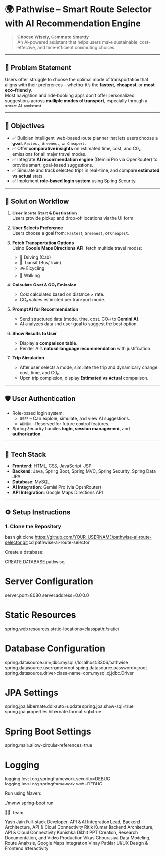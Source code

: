 # 🌍 Pathwise – Smart Route Selector with AI Recommendation Engine

> **Choose Wisely, Commute Smartly**  
> An AI-powered assistant that helps users make sustainable, cost-effective, and time-efficient commuting choices.

---

## 🧠 Problem Statement

Users often struggle to choose the optimal mode of transportation that aligns with their preferences – whether it’s the **fastest**, **cheapest**, or **most eco-friendly**.  
Most navigation and ride-booking apps don’t offer personalized suggestions across **multiple modes of transport**, especially through a smart AI assistant.

---

## 🎯 Objectives

- ✅ Build an intelligent, web-based route planner that lets users choose a **goal**: `Fastest`, `Greenest`, or `Cheapest`.
- ✅ Offer **comparative insights** on estimated time, cost, and CO₂ emissions for all major travel modes.
- ✅ Integrate **AI recommendation engine** (Gemini Pro via OpenRouter) to provide smart, goal-based suggestions.
- ✅ Simulate and track selected trips in real-time, and compare **estimated vs actual** stats.
- ✅ Implement **role-based login system** using Spring Security.

---

## 🚀 Solution Workflow

1. **User Inputs Start & Destination**  
   Users provide pickup and drop-off locations via the UI form.

2. **User Selects Preference**  
   Users choose a goal from: `Fastest`, `Greenest`, or `Cheapest`.

3. **Fetch Transportation Options**  
   Using **Google Maps Directions API**, fetch multiple travel modes:
   - 🚗 Driving (Cab)
   - 🚌 Transit (Bus/Train)
   - 🚲 Bicycling
   - 🚶 Walking

4. **Calculate Cost & CO₂ Emission**  
   - Cost calculated based on distance × rate.
   - CO₂ values estimated per transport mode.

5. **Prompt AI for Recommendation**  
   - Send structured data (mode, time, cost, CO₂) to **Gemini AI**.
   - AI analyzes data and user goal to suggest the best option.

6. **Show Results to User**  
   - Display a **comparison table**.
   - Render AI’s **natural language recommendation** with justification.

7. **Trip Simulation**  
   - After user selects a mode, simulate the trip and dynamically change cost, time, and CO₂.
   - Upon trip completion, display **Estimated vs Actual** comparison.

---

## 🛡️ User Authentication

- Role-based login system:
  - `USER` – Can explore, simulate, and view AI suggestions.
  - `ADMIN` – Reserved for future control features.
- Spring Security handles **login, session management**, and **authorization**.

---

## 🧰 Tech Stack

- **Frontend**: HTML, CSS, JavaScript, JSP
- **Backend**: Java, Spring Boot, Spring MVC, Spring Security, Spring Data JPA
- **Database**: MySQL
- **AI Integration**: Gemini Pro (via OpenRouter)
- **API Integration**: Google Maps Directions API

---

## ⚙️ Setup Instructions

### 1. Clone the Repository

bash
git clone https://github.com/YOUR-USERNAME/pathwise-ai-route-selector.git
cd pathwise-ai-route-selector

Create a database:

CREATE DATABASE pathwise;

# Server Configuration
server.port=8080
server.address=0.0.0.0

# Static Resources
spring.web.resources.static-locations=classpath:/static/

# Database Configuration
spring.datasource.url=jdbc:mysql://localhost:3306/pathwise
spring.datasource.username=root
spring.datasource.password=groot
spring.datasource.driver-class-name=com.mysql.cj.jdbc.Driver

# JPA Settings
spring.jpa.hibernate.ddl-auto=update
spring.jpa.show-sql=true
spring.jpa.properties.hibernate.format_sql=true

# Spring Boot Settings
spring.main.allow-circular-references=true

# Logging
logging.level.org.springframework.security=DEBUG
logging.level.org.springframework.web=DEBUG

Run using Maven:

./mvnw spring-boot:run

👨‍💻 Team

Yash Jain	Full-stack Developer, API & AI Integration Lead, Backend Architecture, API & Cloud Connectivity
Ritik Kumar	Backend Architecture, API & Cloud Connectivity
Kanishka Dikhit	PPT Creation, Research, Documentation, and Video Production
Vikas Chourasiya	Data Modeling, Route Analysis, Google Maps Integration
Vinay Patidar	UI/UX Design & Frontend Interactivity
